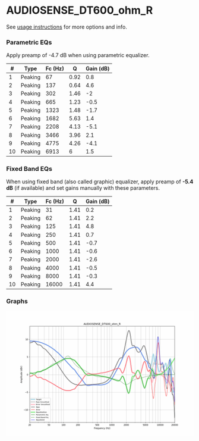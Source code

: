 # AUDIOSENSE_DT600_ohm_R
See [usage instructions](https://github.com/jaakkopasanen/AutoEq#usage) for more options and info.

### Parametric EQs
Apply preamp of -4.7 dB when using parametric equalizer.

|   # | Type    |   Fc (Hz) |    Q |   Gain (dB) |
|-----|---------|-----------|------|-------------|
|   1 | Peaking |        67 | 0.92 |         0.8 |
|   2 | Peaking |       137 | 0.64 |         4.6 |
|   3 | Peaking |       302 | 1.46 |        -2   |
|   4 | Peaking |       665 | 1.23 |        -0.5 |
|   5 | Peaking |      1323 | 1.48 |        -1.7 |
|   6 | Peaking |      1682 | 5.63 |         1.4 |
|   7 | Peaking |      2208 | 4.13 |        -5.1 |
|   8 | Peaking |      3466 | 3.96 |         2.1 |
|   9 | Peaking |      4775 | 4.26 |        -4.1 |
|  10 | Peaking |      6913 | 6    |         1.5 |

### Fixed Band EQs
When using fixed band (also called graphic) equalizer, apply preamp of **-5.4 dB** (if available) and set gains manually with these parameters.

|   # | Type    |   Fc (Hz) |    Q |   Gain (dB) |
|-----|---------|-----------|------|-------------|
|   1 | Peaking |        31 | 1.41 |         0.2 |
|   2 | Peaking |        62 | 1.41 |         2.2 |
|   3 | Peaking |       125 | 1.41 |         4.8 |
|   4 | Peaking |       250 | 1.41 |         0.7 |
|   5 | Peaking |       500 | 1.41 |        -0.7 |
|   6 | Peaking |      1000 | 1.41 |        -0.6 |
|   7 | Peaking |      2000 | 1.41 |        -2.6 |
|   8 | Peaking |      4000 | 1.41 |        -0.5 |
|   9 | Peaking |      8000 | 1.41 |        -0.3 |
|  10 | Peaking |     16000 | 1.41 |         4.4 |

### Graphs
![](./AUDIOSENSE_DT600_ohm_R.png)

